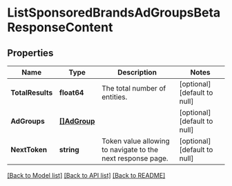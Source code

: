 # ListSponsoredBrandsAdGroupsBetaResponseContent

## Properties
Name | Type | Description | Notes
------------ | ------------- | ------------- | -------------
**TotalResults** | **float64** | The total number of entities. | [optional] [default to null]
**AdGroups** | [**[]AdGroup**](AdGroup.md) |  | [optional] [default to null]
**NextToken** | **string** | Token value allowing to navigate to the next response page. | [optional] [default to null]

[[Back to Model list]](../README.md#documentation-for-models) [[Back to API list]](../README.md#documentation-for-api-endpoints) [[Back to README]](../README.md)

